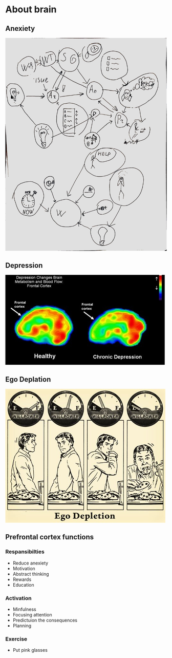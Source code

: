 # About brain

## Anexiety

![](Res/ThoughtsMap.jpg)

## Depression

![](Res/DepressionBrainScan.jpg)

## Ego Deplation 

![](Res\EgoDeplation.jpg)

## Prefrontal cortex functions

### Respansibilties


- Reduce anexiety
- Motivation
- Abstract thinking
- Rewards 
- Education

### Activation
 
- Minfulness
- Focusing attention
- Predictuion the consequences
- Planning

### Exercise

- Put pink glasses

